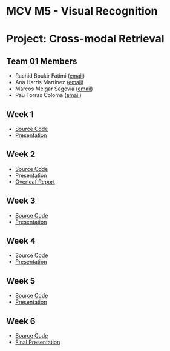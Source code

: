# MCV M5 - Visual Recognition
# Project: Cross-modal Retrieval
## Team 01 Members
- Rachid Boukir Fatimi ([email](mailto:rachid.boukir@autonoma.cat))
- Ana Harris Martinez ([email](mailto:ana.harris@autonoma.cat))
- Marcos Melgar Segovia ([email](mailto:marcos.melgar@autonoma.cat))
- Pau Torras Coloma ([email](mailto:pau.torras@autonoma.cat))


## Week 1
- [Source Code](https://github.com/rachidboukiruab/MCV_2022_M5_Project/tree/main/w1)
- [Presentation](link)

## Week 2
- [Source Code](https://github.com/rachidboukiruab/MCV_2022_M5_Project/tree/main/w2)
- [Presentation](link)
- [Overleaf Report](https://www.overleaf.com/read/yvkmxgrjkhhv)

## Week 3
- [Source Code](https://github.com/rachidboukiruab/MCV_2022_M5_Project/tree/main/w3)
- [Presentation](link)

## Week 4
- [Source Code](https://github.com/rachidboukiruab/MCV_2022_M5_Project/tree/main/w4)
- [Presentation](link)

## Week 5
- [Source Code](https://github.com/rachidboukiruab/MCV_2022_M5_Project/tree/main/w5)
- [Presentation](link)

## Week 6
- [Source Code](https://github.com/rachidboukiruab/MCV_2022_M5_Project/tree/main/w6)
- [Final Presentation](link)
